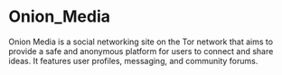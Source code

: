 # Onion_Media
Onion Media is a social networking site on the Tor network that aims to provide a safe and anonymous platform for users to connect and share ideas. It features user profiles, messaging, and community forums.
